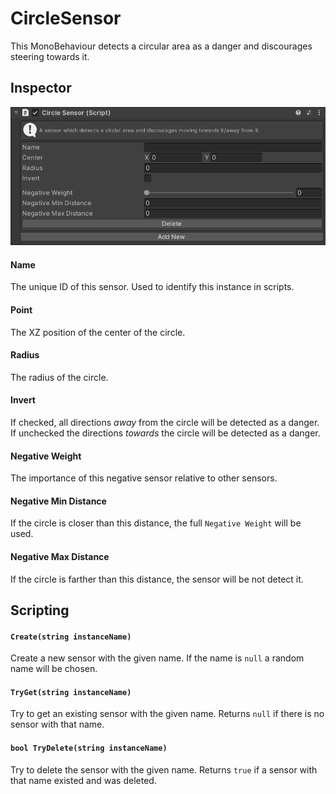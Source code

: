 # CircleSensor

This MonoBehaviour detects a circular area as a danger and discourages steering towards it.

## Inspector

![EntityIdentity Inspector](../../../images/CircleSensorInspector.png)

#### Name

The unique ID of this sensor. Used to identify this instance in scripts.

#### Point

The XZ position of the center of the circle.

#### Radius

The radius of the circle.

#### Invert

If checked, all directions _away_ from the circle will be detected as a danger. If unchecked the directions _towards_ the circle will be detected as a danger.

#### Negative Weight

The importance of this negative sensor relative to other sensors.

#### Negative Min Distance

If the circle is closer than this distance, the full `Negative Weight` will be used.

#### Negative Max Distance

If the circle is farther than this distance, the sensor will be not detect it.

## Scripting

#### `Create(string instanceName)`

Create a new sensor with the given name. If the name is `null` a random name will be chosen.

#### `TryGet(string instanceName)`

Try to get an existing sensor with the given name. Returns `null` if there is no sensor with that name.

#### `bool TryDelete(string instanceName)`

Try to delete the sensor with the given name. Returns `true` if a sensor with that name existed and was deleted.